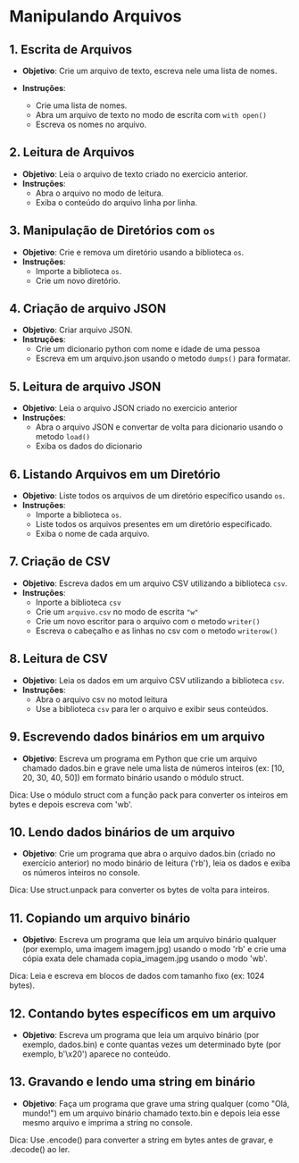 # Manipulando Arquivos

## 1. Escrita de Arquivos

- **Objetivo**: Crie um arquivo de texto, escreva nele uma lista de nomes.

- **Instruções**:
  - Crie uma lista de nomes.
  - Abra um arquivo de texto no modo de escrita com `with open()`
  - Escreva os nomes no arquivo.

## 2. Leitura de Arquivos

- **Objetivo**: Leia o arquivo de texto criado no exercicio anterior.
- **Instruções**:
  - Abra o arquivo no modo de leitura.
  - Exiba o conteúdo do arquivo linha por linha.

## 3. Manipulação de Diretórios com `os`

- **Objetivo**: Crie e remova um diretório usando a biblioteca `os`.
- **Instruções**:
  - Importe a biblioteca `os`.
  - Crie um novo diretório.

## 4. Criação de arquivo JSON

- **Objetivo**: Criar arquivo JSON.
- **Instruções**:
  - Crie um dicionario python com nome e idade de uma pessoa
  - Escreva em um arquivo.json usando o metodo `dumps()` para formatar.

## 5. Leitura de arquivo JSON

- **Objetivo**: Leia o arquivo JSON criado no exercicio anterior
- **Instruções**:
  - Abra o arquivo JSON e convertar de volta para dicionario usando o metodo `load()`
  - Exiba os dados do dicionario

## 6. Listando Arquivos em um Diretório

- **Objetivo**: Liste todos os arquivos de um diretório específico usando `os`.
- **Instruções**:
  - Importe a biblioteca `os`.
  - Liste todos os arquivos presentes em um diretório especificado.
  - Exiba o nome de cada arquivo.

## 7. Criação de CSV

- **Objetivo**: Escreva dados em um arquivo CSV utilizando a biblioteca `csv`.
- **Instruções**:
  - Inporte a biblioteca `csv`
  - Crie um `arquivo.csv` no modo de escrita `"w"`
  - Crie um novo escritor para o arquivo com o metodo `writer()`
  - Escreva o cabeçalho e as linhas no csv com o metodo `writerow()`

## 8. Leitura de CSV

- **Objetivo**: Leia os dados em um arquivo CSV utilizando a biblioteca `csv`.
- **Instruções**:
  - Abra o arquivo csv no motod leitura
  - Use a biblioteca `csv` para ler o arquivo e exibir seus conteúdos.

## 9. Escrevendo dados binários em um arquivo

- **Objetivo**: Escreva um programa em Python que crie um arquivo chamado dados.bin e grave nele uma lista de números inteiros (ex: [10, 20, 30, 40, 50]) em formato binário usando o módulo struct.

Dica: Use o módulo struct com a função pack para converter os inteiros em bytes e depois escreva com 'wb'.

## 10. Lendo dados binários de um arquivo

- **Objetivo**: Crie um programa que abra o arquivo dados.bin (criado no exercício anterior) no modo binário de leitura ('rb'), leia os dados e exiba os números inteiros no console.

Dica: Use struct.unpack para converter os bytes de volta para inteiros.

## 11. Copiando um arquivo binário

- **Objetivo**: Escreva um programa que leia um arquivo binário qualquer (por exemplo, uma imagem imagem.jpg) usando o modo 'rb' e crie uma cópia exata dele chamada copia_imagem.jpg usando o modo 'wb'.

Dica: Leia e escreva em blocos de dados com tamanho fixo (ex: 1024 bytes).

## 12. Contando bytes específicos em um arquivo

- **Objetivo**: Escreva um programa que leia um arquivo binário (por exemplo, dados.bin) e conte quantas vezes um determinado byte (por exemplo, b'\x20') aparece no conteúdo.

## 13. Gravando e lendo uma string em binário

- **Objetivo**: Faça um programa que grave uma string qualquer (como "Olá, mundo!") em um arquivo binário chamado texto.bin e depois leia esse mesmo arquivo e imprima a string no console.

Dica: Use .encode() para converter a string em bytes antes de gravar, e .decode() ao ler.
